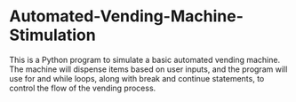 # Automated-Vending-Machine-Stimulation
This is a Python program to simulate a basic automated vending machine. The machine will dispense items based on user inputs, and the program will use for and while loops, along with break and continue statements, to control the flow of the vending process. 

